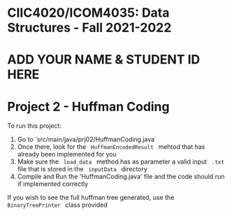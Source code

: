 # CIIC4020/ICOM4035: Data Structures - Fall 2021-2022
# ADD YOUR NAME & STUDENT ID HERE
# Project 2 - Huffman Coding

<p> To run this project: </p>
<ol> 
	<li> Go to `src/main/java/prj02/HuffmanCoding.java` </li>
	<li> Once there, look for the <code> HuffmanEncodedResult </code> mehtod that has already been implemented for you </li>
	<li> Make sure the <code> load_data </code> method has as parameter a valid input <code> .txt </code> file that is stored in the <code> inputData </code> directory
	<li> Compile and Run the 'HuffmanCoding.java' file and the code should run if implemented correctly
</ol>

<p> If you wish to see the full huffman tree generated, use the <code> BinaryTreePrinter </code> class provided
